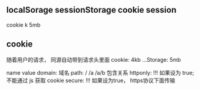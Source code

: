 ## localSorage sessionStorage cookie session
cookie k
5mb


## cookie
随着用户的请求， 同源自动带到请求头里面
cookie: 4kb
...Storage: 5mb

name
value
domain: 域名
path: /  /a   /a/b 包含关系
httponly: !!! 如果设为 true; 不能通过 js 获取 cookie
secure: !!! 如果设为true， https协议下面传输